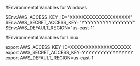 #Environmental Variables for Windows

$Env:AWS_ACCESS_KEY_ID="XXXXXXXXXXXXXXXXXXXX" <br/>
$Env:AWS_SECRET_ACCESS_KEY="YYYYYYYYYYYYYYYYY" <br/>
$Env:AWS_DEFAULT_REGION="us-east-1" <br/>

#Environmental Variables for Linux 

export AWS_ACCESS_KEY_ID=XXXXXXXXXXXXXXXXXXXX <br/>
export AWS_SECRET_ACCESS_KEY=YYYYYYYYYYYYYYYYY <br/>
export AWS_DEFAULT_REGION=us-east-1 <br/>